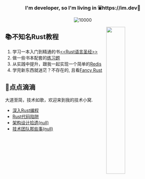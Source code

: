 <h3 align="center">I'm developer, so I'm living in ⛲️https://im.dev🌲  </h3>

<p align="middle">
   <img src="https://komarev.com/ghpvc/?username=sunface" alt="10000" />
</p>

<a href="https://github.com/savecost/datav">
  <img src="https://github.com/sunface/sunface/blob/master/assets/ferris.gif" align="right" width="35%"/>
</a>

## 📚不知名Rust教程
1. 学习一本入门到精通的书[<<Rust语言圣经>>](https://github.com/sunface/rust-course)
2. 做一些书本配套的[练习题](https://github.com/sunface/rust-course/tree/main/course-book/excercises)
3. 从实践中提升，跟我一起实现一个简单的[Redis](https://github.com/sunface/rust-course/tree/main/pratice/mini-redis)
4. 学完新东西就迷茫？不存在的, 且看[Fancy Rust](https://github.com/sunface/fancy-rust)

## 📖点点滴滴
大道至简，技术如歌，欢迎来到我的技术小窝.

- [深入Rust编程](https://www.zhihu.com/column/c_1454398504831115264)
- [Rust代码陷阱](https://www.zhihu.com/column/c_1454754106916806656)
- [架构设计拾遗(null)](https://www.zhihu.com/column/c_1458369953824534528)
- [技术团队那些事(null)](https://www.zhihu.com/column/c_1458370426421911552)




